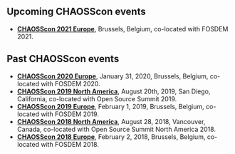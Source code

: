 ## Upcoming CHAOSScon events
* [**CHAOSScon 2021 Europe**](), Brussels, Belgium, co-located with FOSDEM 2021.

## Past CHAOSScon events
* [**CHAOSScon 2020 Europe**](https://chaoss.community/chaosscon-2020-eu/), January 31, 2020, Brussels, Belgium, co-located with FOSDEM 2020.
* [**CHAOSScon 2019 North America**](https://chaoss.community/chaosscon-2019-na/), August 20th, 2019, San Diego, California, co-located with Open Source Summit 2019.
* [**CHAOSScon 2019 Europe**](https://chaoss.community/chaosscon-2019-eu/), February 1, 2019, Brussels, Belgium, co-located with FOSDEM 2019.
* [**CHAOSScon 2018 North America**](https://chaoss.community/chaosscon-2018-na), August 28, 2018, Vancouver, Canada, co-located with Open Source Summit North America 2018.
* [**CHAOSScon 2018 Europe**](https://chaoss.community/chaosscon-2018-eu), February 2, 2018, Brussels, Belgium, co-located with FOSDEM 2018.
